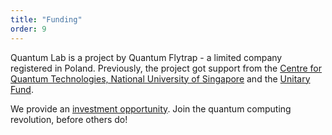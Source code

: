 ```yaml
---
title: "Funding"
order: 9
---
```


Quantum Lab is a project by Quantum Flytrap - a limited company registered in Poland.
Previously, the project got support from the [Centre for Quantum Technologies, National University of Singapore](https://www.quantumlah.org/about/highlight/2020-04-play-new-quantum-game) and the [Unitary Fund](https://unitary.fund/).

We provide an [investment opportunity](./invest).
Join the quantum computing revolution, before others do!
